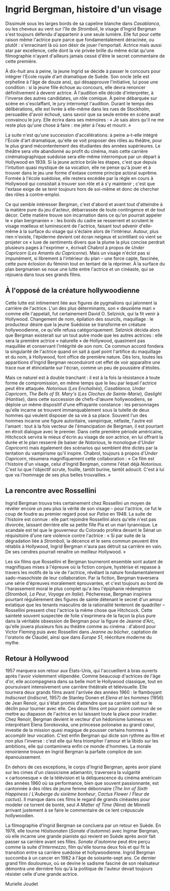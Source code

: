 # Ingrid Bergman, histoire d'un visage

Dissimulé sous les larges bords de sa capeline blanche dans *Casablanca*, ou les cheveux au vent sur l'île de *Stromboli*, le visage d'Ingrid Bergman s'est toujours défendu d'appartenir à une seule lumière. Elle fut pour cette raison même l'actrice pure parce que fondamentalement déracinée, ou plutôt&nbsp;: s'enracinant là où son désir de jouer l'emportait. Actrice mais aussi star par excellence, celle dont la vie privée brille du même éclat qu'une filmographie n'ayant d'ailleurs jamais cessé d'être le secret commentaire de cette première.

À dix-huit ans à peine, la jeune Ingrid se décide à passer le concours pour intégrer l'Ecole royale d'art dramatique de Suède. Son oncle (elle est orpheline à l'âge de douze ans), qui désapprouve l'initiative, lui pose une condition&nbsp;: si la jeune fille échoue au concours, elle devra renoncer définitivement à devenir actrice. À l'audition elle décide d'interpréter, à l'inverse des autres candidates, un rôle comique. À peine débarquée sur scène en s'esclaffant, le jury interrompt l'audition. Durant le temps des délibérations, elle est livrée à elle-même dans les rues de Stockholm, persuadée d'avoir échoué, sans savoir que sa seule entrée en scène avait convaincu le jury. Elle écrira dans ses mémoires&nbsp;: «&nbsp;Je sais alors qu'il ne me reste plus qu'une chose à faire&nbsp;: me jeter à l'eau et mourir.&nbsp;»

La suite n'est qu'une succession d'accélérations: à peine a-t-elle intégré l'École d'art dramatique, qu'elle se voit proposer des rôles au théâtre, pour le plus grand mécontentement des étudiantes des années supérieures. Le théâtre sera vite abandonné au profit du cinéma, mais cette carrière cinématographique suédoise sera elle-même interrompue par un départ à Hollywood en 1939. Si la jeune actrice brûle les étapes, c'est que depuis l'intuition quasi mystique de sa vocation, elle ne pense qu'à jouer et à trouver dans le jeu une forme d'extase comme principe actoral suprême. Formée à l'école suédoise, elle restera excédée par la règle en cours à Hollywood qui consistait à trouver son rôle et à s'y maintenir&nbsp;; c'est que l'extase exige de se tenir toujours hors de soi-même et donc de chercher des rôles à contre-emploi.

Ce qui semble intéresser Bergman, c'est d'abord et avant tout d'atteindre à la matière pure du jeu d'acteur, débarrassée de toute contingence et de tout décor. Cette matière trouve son incarnation dans ce qu'on pourrait appeler le «&nbsp;plan bergmanien&nbsp;»&nbsp;: les bords du cadre se resserrent et scrutent le visage mœlleux et luminescent de l'actrice, faisant tout advenir d'elle-même à la surface du visage qui s'éclaire alors de l'intérieur. Autour, plus rien n'existe, l'épiderme devient cet écran neigeux et scintillant où vient se projeter ce «&nbsp;luxe de sentiments divers que la plume la plus concise perdrait plusieurs pages à l'exprimer&nbsp;», écrivait Chabrol à propos de *Under Capricorn* (*Les Amants du Capricorne*). Mais un visage n'éclot pas si impunément, si librement à l'intérieur du plan –&nbsp;une force capte, fascinée, cette pure éclosion du féminin tout en tentant de la réprimer. À la surface du plan bergmanien se noue une lutte entre l'actrice et un cinéaste, qui se rejouera dans tous ses grands films.

## À l'opposé de la créature hollywoodienne

Cette lutte est intimement liée aux figures de pygmalions qui jalonnent la carrière de l'actrice. L'un des plus déterminants, son «&nbsp;deuxième mari&nbsp;» comme elle l'appelait, fut certainement David O. Selznick, qui la fit venir à Hollywood. Changement de nom, épilation des sourcils, maquillage&nbsp;: le producteur désire que la jeune Suédoise se transforme en créature hollywoodienne, ce qu'elle refusa catégoriquement. Selznick décida alors que Bergman existerait sur un tout autre mode que les autres actrices&nbsp;: elle sera la première actrice «&nbsp;naturelle&nbsp;» de Hollywood, quasiment pas maquillée et conservant l'intégrité de son nom. Ce commun accord fondera la singularité de l'actrice quand on sait à quel point l'artifice du maquillage et du nom, à Hollywood, font office de première nature. Dès lors, toutes les apparitions d'Ingrid Bergman reconduiront cet effet de voir apparaître une trace nue et étincelante sur l'écran, comme un peu de poussière d'étoiles.

Mais ce naturel est à double tranchant&nbsp;: il est à la fois la résistance à toute forme de compromission, en même temps que le lieu par lequel l'actrice peut être attaquée. *Notorious* (*Les Enchaînés*), *Casablanca*, *Under Capricorn*, *The Bells of St. Mary's* (*Les Cloches de Sainte-Marie*), *Gaslight* (*Hantise*), dans cette succession de chefs-d'œuvre hollywoodiens, se déploie un même dispositif d'une effrayante constance&nbsp;: les personnages qu'elle incarne se trouvent immanquablement sous la tutelle de deux hommes qui veulent disposer de sa vie à sa place. Souvent l'un des hommes incarne une figure autoritaire, vampirique, néfaste, l'autre est l'amant&nbsp;: tout à la fois vecteur de l'émancipation de Bergman, il est pourtant en étroit dialogue avec le premier. Dans cette première période américaine, Hitchcock servira le mieux d'écrin au visage de son actrice, en lui offrant la durée et le plan resserré (le baiser de *Notorious*, le monologue d'*Under Capricorn*) mais également des scénarios qui semblent être dictés par la tentation du vampirisme qu'il inspire. Chabrol, toujours à propos d'*Under Capricorn*, résumera magnifiquement cette collaboration&nbsp;: «&nbsp;Ce film est l'histoire d'un visage, celui d'Ingrid Bergman, comme l'était déjà *Notorious*. C'est lui que l'objectif scrute, fouille, tantôt burine, tantôt adoucit. C'est à lui que va l'hommage de ses plus belles trouvailles.&nbsp;»

## La rencontre avec Rossellini

Ingrid Bergman trouva très certainement chez Rossellini un moyen de révéler encore un peu plus la vérité de son visage – pour l'actrice, ce fut le coup de foudre au premier regard posé sur *Païsa* en 1948. La suite de l'histoire est connue&nbsp;: elle part rejoindre Rossellini alors qu'elle n'est pas divorcée, laissant derrière elle sa petite fille Pia et un mari tyrannique. Le scandale est tel que le gouverneur du Colorado proféra devant le Sénat un réquisitoire d'une rare violence contre l'actrice&nbsp;: «&nbsp;Si par suite de la dégradation liée à *Stromboli*, la décence et le sens commun peuvent être rétablis à Hollywood, Ingrid Bergman n'aura pas détruit sa carrière en vain. De ses cendres pourrait renaître un meilleur Hollywood.&nbsp;»

Les six films que Rossellini et Bergman tourneront ensemble sont autant de magnifiques mises à l'épreuve où la fiction conjure, hystérise et repasse à travers les motifs de la vie de l'actrice, révélant la nature fondamentalement sado-masochiste de leur collaboration. Par la fiction, Bergman traversera une série d'épreuves moralement éprouvantes, et c'est toujours au bord de l'harassement moral le plus complet qu'a lieu l'épiphanie rédemptrice (*Stromboli*, *La Peur*, *Voyage en Italie*). Pécheresse, Bergman inspirera pourtant régulièrement des figures de sainte détenant le secret d'un amour extatique que les tenants masculins de la rationalité tenteront de quadriller – Rossellini pressent chez l'actrice la même chose que Hitchcock. Cette sainteté souvent suspectée de folie s'exprimera de la façon la plus pure dans la véritable obsession de Bergman pour la figure de Jeanne d'Arc, qu'elle jouera plusieurs fois au théâtre comme au cinéma&nbsp;: d'abord pour Victor Fleming puis avec Rossellini dans *Jeanne au bûcher*, captation de l'oratorio de Claudel, ainsi que dans *Europe 51*, réécriture moderne du mythe.

## Retour à Hollywood

1957 marquera son retour aux États-Unis, qui l'accueillent à bras ouverts après l'avoir violemment vilipendée. Comme beaucoup d'actrices de l'âge d'or, elle accompagnera dans sa belle mort le Hollywood classique, tout en poursuivant intensivement une carrière théâtrale et télévisuelle. Elle tournera deux grands films avant l'arrivée des années 1960&nbsp;: le flamboyant *Indiscreet* (*Indiscret*, 1957) de Stanley Donen et *Elena et les hommes* (1956) de Jean Renoir, qui s'était promis d'attendre que sa carrière soit sur le déclin pour tourner avec elle. Ces deux films ont pour point commun de se mettre au diapason de l'actrice en lui laissant toute la place pour irradier. Chez Renoir, Bergman devient le vecteur d'un hédonisme lumineux en interprétant Elena Sorokovska, une princesse polonaise au grand cœur, investie de la mission quasi magique de pousser certains hommes à accomplir leur vocation. C'est enfin Bergman qui dicte son rythme au film et non plus l'inverse&nbsp;: c'est elle qui fera triompher l'amour et la libido sur les ambitions, elle qui contaminera enfin ce monde d'hommes. La morale renoirienne trouve en Ingrid Bergman la parfaite complice de son épanouissement.

En dehors de ces exceptions, le corps d'Ingrid Bergman, après avoir plané sur les cimes d'un classicisme adamantin, traversera la vulgarité «&nbsp;cartoonesque&nbsp;» de la télévision et la déliquescence du cinéma américain des années 1960 où sa performance, bien que souvent passionnante, est cantonnée à des rôles de jeune femme débonnaire (*The Inn of Sixth Happiness* / *L'Auberge du sixième bonheur*, *Cactus Flower* / *Fleur de cactus*). Il manque dans ces films le regard de grands cinéastes pour modeler ce torrent de bonté, seul *A Matter of Time* (*Nina*) de Minnelli arrivant justement à se faire le commentaire de ce lent crépuscule hollywoodien.

La filmographie d'Ingrid Bergman se concluera par un retour en Suède. En 1978, elle tourne *Höstsonaten* (*Sonate d'automne*) avec Ingmar Bergman, où elle incarne une grande pianiste qui revient en Suède après avoir fait passer sa carrière avant ses filles. *Sonate d'automne* peut être perçu comme la suite d'*Intermezzo*, film qu'elle tourna deux fois et qui fit la transition entre sa carrière suédoise et hollywoodienne. Ingrid Bergman succomba à un cancer en 1982 à l'âge de soixante-sept ans. Ce dernier grand film douloureux, où se devine le sadisme fasciné de son réalisateur démontra une dernière fois qu'à la politique de l'auteur devait toujours résister celle d'une grande actrice.

Murielle Joudet
